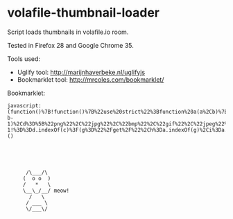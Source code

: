 volafile-thumbnail-loader
=========================

Script loads thumbnails in volafile.io room. 

Tested in Firefox 28 and Google Chrome 35.

Tools used: 

- Uglify tool: http://marijnhaverbeke.nl/uglifyjs
- Bookmarklet tool: http://mrcoles.com/bookmarklet/

Bookmarklet: <br />

    javascript:(function()%7B!function()%7B%22use%20strict%22%3Bfunction%20a(a%2Cb)%7Ba.parentNode.insertBefore(b%2Ca.nextSibling)%7Dfunction%20b(a)%7Bvar%20b%2Cc%2Cd%2Ce%2Cf%2Cg%2Ch%2Ci%2Cj%3Bfor(b%3Da.lastIndexOf(%22.%22)%2Cc%3Da.substr(b%2B1%2Ca.length-b-1)%2Cd%3D%5B%22png%22%2C%22jpg%22%2C%22bmp%22%2C%22gif%22%2C%22jpeg%22%5D%2Ce%3D0%2Cf%3Dd.length%3Bf%3Ee%3Be%2B%2B)d.push(d%5Be%5D.toUpperCase())%3Breturn-1!%3D%3Dd.indexOf(c)%3F(g%3D%22%2Fget%2F%22%2Ch%3Da.indexOf(g)%2Ci%3Da.lastIndexOf(%22%2F%22)%2Cj%3Da.substring(h%2Bg.length%2Ci)%2C%22%2Fget_asset%2Fthumb%2F%22%2Bj)%3Anull%7Dfunction%20c(a%2Cb)%7Ba.parentNode.className%3D%3D%3Db%3Fa.parentNode.style.height%3D%22auto%22%3Ac(a.parentNode%2Cb)%7D!function()%7Bvar%20d%2Ce%2Cf%2Cg%2Ch%2Ci%3Bfor(f%3Ddocument.getElementsByClassName(%22file_name%22)%2Cd%3D0%2Ce%3Df.length%3Bd%3Cf.length%3Bd%2B%2B)g%3Df%5Bd%5D.href%2Ch%3Db(g)%2Ch%26%26(i%3Ddocument.createElement(%22div%22)%2Ci.style.display%3D%22block%22%2Ci.innerHTML%3D'%3Cimg%20src%3D%22'%2Bh%2B'%22%20%2F%3E'%2Cc(f%5Bd%5D%2C%22filelist_file%22)%2Ca(f%5Bd%5D%2Ci))%7D()%7D()%7D)()





          /\___/\
         (  o o  )
         /   *   \
         \__\_/__/ meow!
           /   \
          / ___ \
          \/___\/